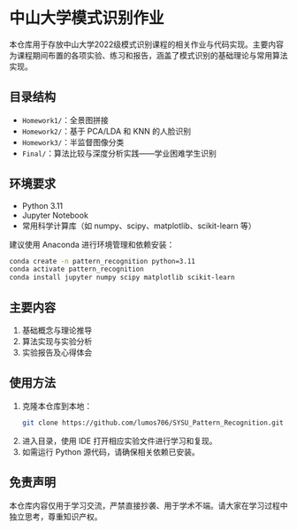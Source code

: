 # 中山大学模式识别作业

本仓库用于存放中山大学2022级模式识别课程的相关作业与代码实现。主要内容为课程期间布置的各项实验、练习和报告，涵盖了模式识别的基础理论与常用算法实现。

## 目录结构

- `Homework1/`：全景图拼接
- `Homework2/`：基于 PCA/LDA 和 KNN 的人脸识别
- `Homework3/`：半监督图像分类
- `Final/`：算法比较与深度分析实践——学业困难学生识别

## 环境要求

- Python 3.11
- Jupyter Notebook
- 常用科学计算库（如 numpy、scipy、matplotlib、scikit-learn 等）

建议使用 Anaconda 进行环境管理和依赖安装：

```bash
conda create -n pattern_recognition python=3.11
conda activate pattern_recognition
conda install jupyter numpy scipy matplotlib scikit-learn
```

## 主要内容

1. 基础概念与理论推导
2. 算法实现与实验分析
3. 实验报告及心得体会

## 使用方法

1. 克隆本仓库到本地：
   ```bash
   git clone https://github.com/lumos706/SYSU_Pattern_Recognition.git
   ```
2. 进入目录，使用 IDE 打开相应实验文件进行学习和复现。
3. 如需运行 Python 源代码，请确保相关依赖已安装。

## 免责声明

本仓库内容仅用于学习交流，严禁直接抄袭、用于学术不端。请大家在学习过程中独立思考，尊重知识产权。

